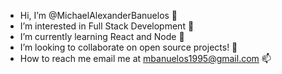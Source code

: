 - Hi, I’m @MichaelAlexanderBanuelos 👋 
- I’m interested in Full Stack Development 👀
- I’m currently learning React and Node 🌱
- I’m looking to collaborate on open source projects! 💞️ 
- How to reach me email me at mbanuelos1995@gmail.com 📫

<!---
MichaelAlexanderBanuelos/MichaelAlexanderBanuelos is a ✨ special ✨ repository because its `README.md` (this file) appears on your GitHub profile.
You can click the Preview link to take a look at your changes.
--->
